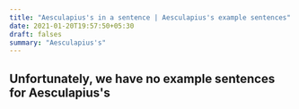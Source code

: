 ```yaml
---
title: "Aesculapius's in a sentence | Aesculapius's example sentences"
date: 2021-01-20T19:57:50+05:30
draft: falses
summary: "Aesculapius's"
---
```

## Unfortunately, we have no example sentences for Aesculapius's                 
